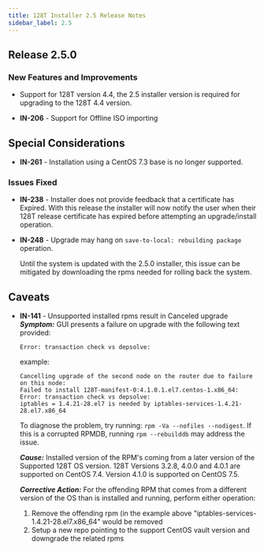```yaml
---
title: 128T Installer 2.5 Release Notes
sidebar_label: 2.5
---
```


## Release 2.5.0

### New Features and Improvements

- Support for 128T version 4.4, the 2.5 installer version is required for upgrading to the 128T 4.4 version.

- **IN-206** - Support for Offline ISO importing

## Special Considerations

- **IN-261** - Installation using a CentOS 7.3 base is no longer supported.

### Issues Fixed

- **IN-238** - Installer does not provide feedback that a certificate has Expired. With this release the installer will now notify the user when their 128T release certificate has expired before attempting an upgrade/install operation.

- **IN-248** - Upgrade may hang on `save-to-local: rebuilding package` operation. 

  Until the system is updated with the 2.5.0 installer, this issue can be mitigated by downloading the rpms needed for rolling back the system.

## Caveats

- **IN-141** - Unsupported installed rpms result in Canceled upgrade
  _**Symptom:**_ GUI presents a failure on upgrade with the following text provided:

  ```
  Error: transaction check vs depsolve:
  ```

  example:

  ```
  Cancelling upgrade of the second node on the router due to failure on this node:
  Failed to install 128T-manifest-0:4.1.0.1.el7.centos-1.x86_64:
  Error: transaction check vs depsolve:
  iptables = 1.4.21-28.el7 is needed by iptables-services-1.4.21-28.el7.x86_64
  ```

  To diagnose the problem, try running: `rpm -Va --nofiles --nodigest`.
  If this is a corrupted RPMDB, running `rpm --rebuilddb` may address the issue.

  _**Cause:**_ Installed version of the RPM's coming from a later version of the Supported 128T OS version. 128T Versions 3.2.8, 4.0.0 and 4.0.1 are supported on CentOS 7.4. Version 4.1.0 is supported on CentOS 7.5.

  _**Corrective Action:**_ For the offending RPM that comes from a different version of the OS than is installed and running, perform either operation:

  1. Remove the offending rpm (in the example above "iptables-services-1.4.21-28.el7.x86_64" would be removed
  2. Setup a new repo pointing to the support CentOS vault version and downgrade the related rpms
